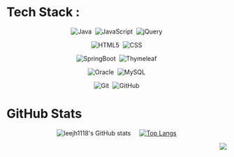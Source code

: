 # Tech Stack :
<div align="center">

![Java](https://img.shields.io/badge/java-%23ED8B00.svg?style=for-the-badge&logo=java&logoColor=white)&nbsp;
![JavaScript](https://img.shields.io/badge/javascript-%23323330.svg?style=for-the-badge&logo=javascript&logoColor=%23F7DF1E)&nbsp;
![jQuery](https://img.shields.io/badge/jquery-%230769AD.svg?style=for-the-badge&logo=jquery&logoColor=white)   

![HTML5](https://img.shields.io/badge/html5-%23E34F26.svg?style=for-the-badge&logo=html5&logoColor=white)&nbsp;
![CSS](https://img.shields.io/badge/css-%231572B6.svg?style=for-the-badge&logo=css3&logoColor=white)   

![SpringBoot](https://img.shields.io/badge/SpringBoot-%236DB33F.svg?style=for-the-badge&logo=SpringBoot&logoColor=white)&nbsp;
![Thymeleaf](https://img.shields.io/badge/Thymeleaf-%23005C0F.svg?style=for-the-badge&logo=Thymeleaf&logoColor=white)   

![Oracle](https://img.shields.io/badge/Oracle-F80000?style=for-the-badge&logo=oracle&logoColor=white)&nbsp;
![MySQL](https://img.shields.io/badge/mysql-%2300f.svg?style=for-the-badge&logo=mysql&logoColor=white)      

![Git](https://img.shields.io/badge/git-%23F05033.svg?style=for-the-badge&logo=git&logoColor=white)&nbsp;
![GitHub](https://img.shields.io/badge/github-%23121011.svg?style=for-the-badge&logo=github&logoColor=white)

</div>

# GitHub Stats
<div align="center">
  
![leejh1118's GitHub stats](https://github-readme-stats.vercel.app/api?username=leejh1118&theme=ocean_dark&show_icons=true)&nbsp;&nbsp;&nbsp;&nbsp; 
[![Top Langs](https://github-readme-stats.vercel.app/api/top-langs/?username=leejh1118&layout=compact&theme=ocean_dark&langs_count=6&hide=jupyter%20notebook)](https://github.com/anuraghazra/github-readme-stats)
  
</div>

<div align="right">
  
[![](https://visitcount.itsvg.in/api?id=CJH0120&icon=7&color=6)](https://visitcount.itsvg.in)
   
</div>

<!--
**refactoringK/refactoringK** is a ✨ _special_ ✨ repository because its `README.md` (this file) appears on your GitHub profile.

Here are some ideas to get you started:

- 🔭 I’m currently working on ...
- 🌱 I’m currently learning ...
- 👯 I’m looking to collaborate on ...
- 🤔 I’m looking for help with ...
- 💬 Ask me about ...
- 📫 How to reach me: ...
- 😄 Pronouns: ...
- ⚡ Fun fact: ...
-->
